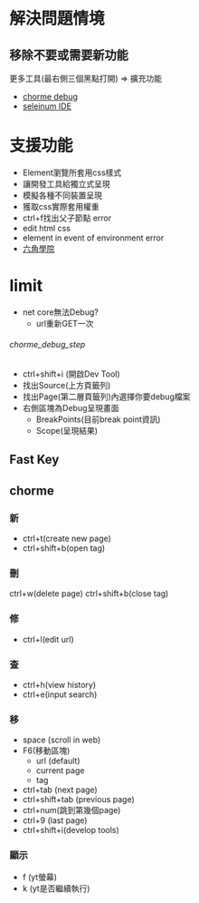 # 解決問題情境
## 移除不要或需要新功能
更多工具(最右側三個黑點打開) => 擴充功能
- [chorme debug](######chorme_debug_step)
- [seleinum IDE](https://chrome.google.com/webstore/detail/selenium-ide/mooikfkahbdckldjjndioackbalphokd/related)



# 支援功能
- Element瀏覽所套用css樣式
- 讓開發工具給獨立式呈現
- 模擬各種不同裝置呈現
- 獲取css實際套用權重
- ctrl+f找出父子節點 error 
- edit html css 
- element in event of environment error
- [六角學院](https://www.udemy.com/course/chrome-devtools/learn/lecture/5401532#overview)

# limit
- net core無法Debug?
  - url重新GET一次 


###### chorme_debug_step
- ctrl+shift+i (開啟Dev Tool)
- 找出Source(上方頁籤列)
- 找出Page(第二層頁籤列)內選擇你要debug檔案
- 右側區塊為Debug呈現畫面
  - BreakPoints(目前break point資訊)
  - Scope(呈現結果)

## Fast Key

## chorme
### 新
- ctrl+t(create new page)
- ctrl+shift+b(open tag)
### 刪
ctrl+w(delete page)
ctrl+shift+b(close tag)
### 修 
- ctrl+l(edit url) 
### 查
- ctrl+h(view history) 
- ctrl+e(input search)
### 移 
- space (scroll in web)
- F6(移動區塊) 
  - url (default)
  - current page
  - tag 
- ctrl+tab (next page) 
- ctrl+shift+tab (previous page)
- ctrl+num(跳到第幾個page) 
- ctrl+9 (last page)
- ctrl+shift+i(develop tools)
### 顯示
- f (yt螢幕)
- k (yt是否繼續執行)